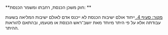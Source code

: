 **חוק משכן הכנסת, רחבתו ומשמר הכנסת: **

[מקור: סעיף 4. ](https://he.wikisource.org/wiki/%D7%97%D7%95%D7%A7-%D7%99%D7%A1%D7%95%D7%93:_%D7%94%D7%9B%D7%A0%D7%A1%D7%AA#%D7%A1%D7%A2%D7%99%D7%A3_4)
ייחוד אולם ישיבות הכנסת
לא ייכנס אדם לאולם ישיבות המליאה בשעות עבודתה אלא על פי היתר מיוחד מאת יושב־ראש הכנסת או מטעמו, ובהתאם להוראות ההיתר.